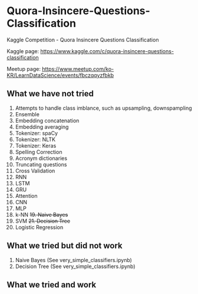 # Quora-Insincere-Questions-Classification
Kaggle Competition - Quora Insincere Questions Classification

Kaggle page: https://www.kaggle.com/c/quora-insincere-questions-classification

Meetup page: https://www.meetup.com/ko-KR/LearnDataScience/events/fbczqqyzfbkb


## What we have not tried
1. Attempts to handle class imblance, such as upsampling, downspampling
2. Ensemble
3. Embedding concatenation
4. Embedding averaging
5. Tokenizer: spaCy
6. Tokenizer: NLTK
7. Tokenizer: Keras
8. Spelling Correction
9. Acronym dictionaries
10. Truncating questions
11. Cross Validation
12. RNN
13. LSTM
14. GRU
15. Attention
16. CNN
17. MLP
18. k-NN
~~19. Naive Bayes~~
20. SVM
~~21. Decision Tree~~
22. Logistic Regression

## What we tried but did not work
1. Naive Bayes (See very_simple_classifiers.ipynb)
2. Decision Tree (See very_simple_classifiers.ipynb)

## What we tried and work
